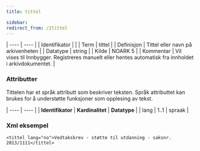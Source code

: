 ```yaml
---
title: tittel

sidebar:
redirect_from: /2tittel
---
```


| ---- | ---- |
| Identifikator | |
| Term | tittel |
| Definisjon | Tittel eller navn på arkivenheten |
| Datatype | string |
| Kilde | NOARK 5 |
| Kommentar | Vil vises til Innbygger. Registreres manuelt eller hentes automatisk fra innholdet i arkivdokumentet. | 

### Attributter

Tittelen har et språk attributt som beskriver teksten. Språk attributtet kan brukes for å understøtte funksjoner som opplesing av tekst.

| ---- | ---- |
| **Identifikator** | **Kardinalitet** | **Datatype** |
| lang              | 1..1             | spraak       |


### Xml eksempel

```
<tittel lang="no">Vedtaksbrev - støtte til utdanning - saksnr. 2013/1111</tittel>
```

